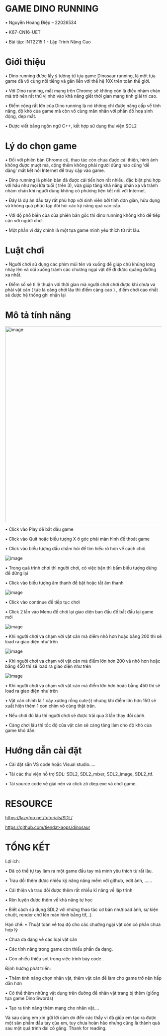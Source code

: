 # GAME DINO RUNNING
•	Nguyễn Hoàng Điệp – 22026534

•	K67-CN16-UET

•	Bài tập: INT2215 1 - Lập Trình Nâng Cao

#  Giới thiệu 
•	Dino running được lấy ý tưởng từ tựa game Dinosaur running, là một tựa game đã vô cùng nổi tiếng và gắn liền với thế hệ 10X trên toàn thế giới.

•	Với Dino running, mất mạng trên Chrome sẽ không còn là điều nhàm chán mà trở nên rất thú vị nhờ vào khả năng giết thời gian mang tính giải trí cao.

• Điểm cộng rất lớn của Dino running là nó không chỉ được nâng cấp về tính năng, độ khó của game mà còn vô cùng mãn nhãn với phần đồ hoạ sinh động, đẹp mắt.

•	Được viết bằng ngôn ngữ C++, kết hợp sử dụng thư viện SDL2
  # Lý do chọn game
•	Đối với phiên bản Chrome cũ, thao tác còn chưa được cải thiện, hình ảnh không được mượt mà, cộng thêm không phải người dùng nào cũng 'dễ dàng' mất kết nối Internet để truy cập vào game.

•	Dino running là phiên bản đã được cải tiến hơn rất nhiều, đặc biệt phù hợp với hầu như mọi lứa tuổi ( trên 3), vừa giúp tăng khả năng phản xạ và tránh nhàm chán khi người dùng không có phương tiện kết nối với Internet.

•	Đây là dự án đầu tay rất phù hợp với sinh viên bởi tính đơn giản, hữu dụng và không quá phức tạp đòi hỏi các kỹ năng quá cao cấp.

•	Với độ phổ biến của của phiên bản gốc thì dino running không khó để tiếp cận với người chơi.

•	Một phần vì đây chính là một tựa game mình yêu thích từ rất lâu.
# Luật chơi
•	Người chơi sử dụng các phím mũi tên và xuống để giúp chú khủng long nhảy lên và cúi xuống tránh các chương ngại vật để đi được quãng đường xa nhất.

•	Điểm số sẽ tỉ lệ thuận với thời gian mà người chơi chơi được khi chưa va phải vật cản ( tức là càng chơi lâu thì điểm càng cao ) , điểm chơi cao nhất sẽ được hệ thống ghi nhận lại
# Mô tả tính năng
<img width="629" alt="image" src="https://github.com/hoangdiep2710/hello/assets/125895429/de669a34-b7ac-4e01-a5c1-d1ae83585b4b">

•	Click vào Play để bắt đầu game

•	Click vào Quit hoặc biểu tượng X ở góc phải màn hình để thoát game

•	Click vào biểu tượng dấu chấm hỏi để tìm hiểu rõ hơn về cách chơi.

![image](https://github.com/hoangdiep2710/hello/assets/125895429/089db1c1-a517-4af0-8f76-6345b6acee50)

•	Trong quá trình chơi thì người chơi, có việc bận thì bấm biểu tượng dừng để dừng lại 

•	Click vào biểu tượng âm thanh để bật hoặc tắt âm thanh

![image](https://github.com/hoangdiep2710/hello/assets/125895429/dcaa2b4d-5f6a-4d3f-b60d-3e2263dc3af7)

•	Click vào continue để tiếp tục chơi

•	Click 2 lần vào Menu để chơi lại giao diện ban đầu để bắt đầu lại game mới

![image](https://github.com/hoangdiep2710/hello/assets/125895429/f7cbdc4c-254f-4fb5-a831-116b78bb0311)

•	Khi người chơi va chạm với vật cản mà điểm nhỏ hơn hoặc bằng 200 thì sẽ load ra giao diện như trên

![image](https://github.com/hoangdiep2710/hello/assets/125895429/81423869-b408-488f-b5b1-586fb9bc58bc)

•	Khi người chơi va chạm với vật cản mà điểm lớn hơn 200 và nhỏ hơn hoặc bằng 450 thì sẽ load ra giao diện như trên

![image](https://github.com/hoangdiep2710/hello/assets/125895429/062f6f52-f522-4e1a-858e-e3f45bfd5de5)

•	Khi người chơi va chạm với vật cản mà điểm lớn hơn hoặc bằng 450 thì sẽ load ra giao diện như trên

•	Vật cản chính là 1 cây xương rồng cute:)) nhưng khi điểm lớn hơn 150 sẽ xuất hiện thêm 1 con chim vô cùng thật trân.

•	Nếu chơi đủ lâu thì người chơi sẽ được trải qua 3 lần thay đổi cảnh.

•	Càng chơi lâu thì tốc độ của vật cản sẽ càng tăng làm cho độ khó của game khó dần.
# Hướng dẫn cài đặt  
•	Cài đặt sẵn VS code hoặc Visual studio…..

•	Tải các thư viện hỗ trợ SDL: SDL2, SDL2_mixer, SDL2_image, SDL2_ttf.

•	Tải source code về giải nén và click zô diep.exe và chơi game.
# RESOURCE
https://lazyfoo.net/tutorials/SDL/

https://github.com/tiendat-aops/dinosaur

 #  TỔNG KẾT
Lợi ích:

•	Đã có thể tự tay làm ra một game đầu tay mà mình yêu thích từ rất lâu.

•	Trau dồi thêm được nhiều kỹ năng năng mềm với github, edit ảnh, ……

•	Cải thiện và trau dồi được thêm rất nhiều kĩ năng về lập trình

•	Rèn luyện được thêm về khả năng tự học

•	Biết cách sử dụng SDL2 với những thao tác cơ bản như(load ảnh, sự kiện chuột, render chữ lên màn hình bằng ttf,..).


Hạn chế:
•	Thuật toán về toạ độ cho các chướng ngại vật còn có phần chưa hợp lý

•	Chưa đa dạng về các loại vật cản

•	Các tính năng trong game còn thiếu phần đa dạng.

•	Còn nhiều thiếu sót trong việc trình bày code .


Định hướng phát triển:

•	Thêm tính năng chọn nhân vật, thêm vật cản để làm cho game trở nên hấp dẫn hơn

•	Có thể thêm những vật dụng trên đường để nhân vật trang bị thêm (giống tựa game Dino Swords) 

•	Tạo ra tính năng thêm mạng cho nhân vật….

Và sau cùng em xin gửi lời cảm ơn đến các thầy vì đã giúp em tạo ra được một sản phẩm đầu tay của em, tuy chưa hoàn hảo nhưng cũng là thành quả sau một quá trình dài cố gắng. Thank for reading. 












